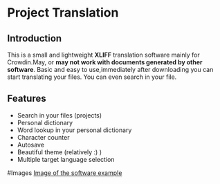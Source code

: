 # Project Translation

## Introduction
This is a small and lightweight **XLIFF** translation software mainly for Crowdin.May, or **may not work with documents generated by other software**.
Basic and easy to use,immediately after downloading you can start translating your files.
You can even search in your file.

## Features
- Search in your files (projects)
- Personal dictionary
- Word lookup in your personal dictionary
- Character counter
- Autosave
- Beautiful theme (relatively :) )
- Multiple target language selection


#Images 
[Image of the software example](https://image.ibb.co/izMr7f/Screenshot-5.png)
